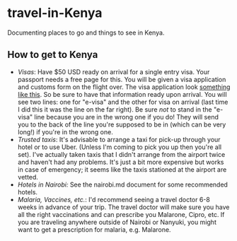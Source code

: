 # travel-in-Kenya
Documenting places to go and things to see in Kenya.

## How to get to Kenya
* *Visas*: Have $50 USD ready on arrival for a single entry visa. Your passport needs a free page for this. You will be given a visa application and customs form on the flight over. The visa application look [something like this](http://kenyahighcommission.ca/wp-content/uploads/2015/10/form-22-1.pdf). So be sure to have that information ready upon arrival. You will see two lines: one for "e-visa" and the other for visa on arrival (last time I did this it was the line on the far right). Be sure _not_ to stand in the "e-visa" line because you are in the wrong one if you do! They will send you to the back of the line you're supposed to be in (which can be very long!) if you're in the wrong one.
* *Trusted taxis*: It's advisable to arrange a taxi for pick-up through your hotel or to use Uber. (Unless I'm coming to pick you up then you're all set). I've actually taken taxis that I didn't arrange from the airport twice and haven't had any problems. It's just a bit more expensive but works in case of emergency; it seems like the taxis stationed at the airport are vetted.
* *Hotels in Nairobi:* See the nairobi.md document for some recommended hotels. 
* *Malaria, Vaccines, etc.*: I'd recommend seeing a travel doctor 6-8 weeks in advance of your trip. The travel doctor will make sure you have all the right vaccinations and can prescribe you Malarone, Cipro, etc. If you are traveling anywhere outside of Nairobi or Nanyuki, you might want to get a prescription for malaria, e.g. Malarone.